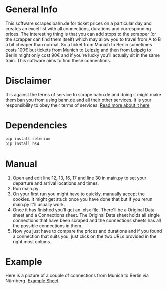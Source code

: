 # General Info
This software scrapes bahn.de for ticket prices on a particular day and creates an excel list with all connections, durations and corresponding prices.
The interesting thing is that you can add stops to the scrapper (or the scrapper can find them itself) which may allow you to travel from A to B a bit cheaper than normal.
So a ticket from Munich to Berlin sometimes costs 100€ but tickets from Munich to Leipzig and then from Leipzig to Berlin might only cost 90€ and if you're lucky you'll actually sit in the same train.
This software aims to find these connections.

# Disclaimer
It is against the terms of service to scrape bahn.de and doing it might make them ban you from using bahn.de and all their other services. It is your responsibility to obey their terms of services.
[Read more about it here](https://www.bahn.de/nutzungsbedingungen)


# Dependencies
```bash
pip install selenium
pip install bs4
```

# Manual
1. Open and edit line 12, 13, 16, 17 and line 30 in main.py to set your departure and arrival locations and times.
2. Run main.py
3. On your first run you might have to quickly, manually accept the cookies. It might get stuck once you have done that but if you rerun main.py it'll usually work.
4. Once it has finished you'll get an .xlsx file. There'll be a Original Data sheet and a Connections sheet. The Original Data sheet holds all single connections that have been scraped and the connections sheets has all the possible connections in them.
5. Now you just have to compare the prices and durations and if you found a connection that suits you, just click on the two URLs provided in the right most colums.


# Example
Here is a picture of a couple of connections from Munich to Berlin via Nürnberg.
[Example Sheet](https://github.com/Difio3333/BahnTicketWebScrapper/assets/86922197/76837fa5-ed94-4147-8f16-366da830d9d2)
